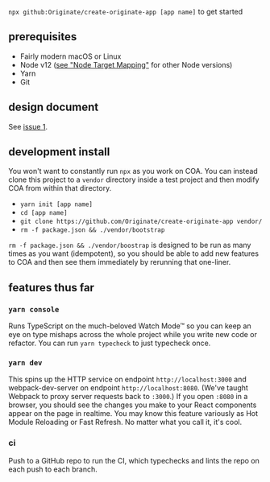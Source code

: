 `npx github:Originate/create-originate-app [app name]` to get started

## prerequisites

- Fairly modern macOS or Linux
- Node v12 ([see "Node Target Mapping"](https://github.com/microsoft/TypeScript/wiki/Node-Target-Mapping) for other Node versions)
- Yarn
- Git

## design document

See [issue 1](https://github.com/Originate/create-originate-app/issues/1).

## development install

You won't want to constantly run `npx` as you work on COA. You can instead clone this project to a `vendor` directory inside a test project and then modify COA from within that directory.

- `yarn init [app name]`
- `cd [app name]`
- `git clone https://github.com/Originate/create-originate-app vendor/`
- `rm -f package.json && ./vendor/bootstrap`

`rm -f package.json && ./vendor/boostrap` is designed to be run as many times as you want (idempotent), so you should be able to add new features to COA and then see them immediately by rerunning that one-liner.

## features thus far

### `yarn console`

Runs TypeScript on the much-beloved Watch Mode™ so you can keep an eye on type mishaps across the whole project while you write new code or refactor. You can run `yarn typecheck` to just typecheck once.

### `yarn dev`

This spins up the HTTP service on endpoint `http://localhost:3000` and webpack-dev-server on endpoint `http://localhost:8080`. (We've taught Webpack to proxy server requests back to `:3000`.) If you open `:8080` in a browser, you should see the changes you make to your React components appear on the page in realtime. You may know this feature variously as Hot Module Reloading or Fast Refresh. No matter what you call it, it's cool.


### ci

Push to a GitHub repo to run the CI, which typechecks and lints the repo on each push to each branch.

